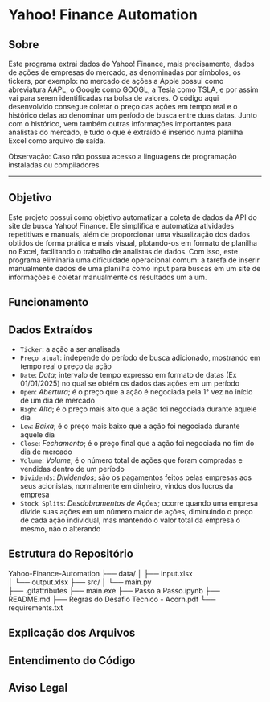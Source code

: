 # Yahoo! Finance Automation

## Sobre

Este programa extrai dados do Yahoo! Finance, mais precisamente, dados de ações de empresas do mercado, as denominadas por símbolos, os tickers, por exemplo: no mercado de ações a Apple possui como abreviatura AAPL, o Google como GOOGL, a Tesla como TSLA, e por assim vai para serem identificadas na bolsa de valores. O código aqui desenvolvido consegue coletar o preço das ações em tempo real e o histórico delas ao denominar um período de busca entre duas datas. Junto com o histórico, vem também outras informações importantes para analistas do mercado, e tudo o que é extraído é inserido numa planilha Excel como arquivo de saída. 

Observação: Caso não possua acesso a linguagens de programação instaladas ou compiladores 

---

## Objetivo

Este projeto possui como objetivo automatizar a coleta de dados da API do site de busca Yahoo! Finance. Ele simplifica e automatiza atividades repetitivas e manuais, além de proporcionar uma visualização dos dados obtidos de forma prática e mais visual, plotando-os em formato de planilha no Excel, facilitando o trabalho de analistas de dados. Com isso, este programa eliminaria uma dificuldade operacional comum: a tarefa de inserir manualmente dados de uma planilha como input para buscas em um site de informações e coletar manualmente os resultados um a um.  

## Funcionamento

## Dados Extraídos

- `Ticker`: a ação a ser analisada
- `Preço atual`: independe do período de busca adicionado, mostrando em tempo real o preço da ação
- `Date`: *Data*; intervalo de tempo expresso em formato de datas (Ex 01/01/2025) no qual se obtém os dados das ações em um período
- `Open`: *Abertura*; é o preço que a ação é negociada pela 1° vez no início de um dia de mercado
- `High`: *Alta*; é o preço mais alto que a ação foi negociada durante aquele dia
- `Low`: *Baixa*; é o preço mais baixo que a ação foi negociada durante aquele dia
- `Close`: *Fechamento*; é o preço final que a ação foi negociada no fim do dia de mercado
- `Volume`: *Volume*; é o número total de ações que foram compradas e vendidas dentro de um período
- `Dividends`: *Dividendos*; são os pagamentos feitos pelas empresas aos seus acionistas, normalmente em dinheiro, vindos dos lucros da empresa
- `Stock Splits`: *Desdobramentos de Ações*; ocorre quando uma empresa divide suas ações em um número maior de ações, diminuindo o preço de cada ação individual, mas mantendo o valor total da empresa o mesmo, não o alterando

## Estrutura do Repositório

Yahoo-Finance-Automation
├── data/
│   ├── input.xlsx      
│   └── output.xlsx
├── src/
│   └── main.py     
├── .gitattributes
├── main.exe
├── Passo a Passo.ipynb
├── README.md
├── Regras do Desafio Tecnico - Acorn.pdf
└── requirements.txt

## Explicação dos Arquivos

## Entendimento do Código

## Aviso Legal